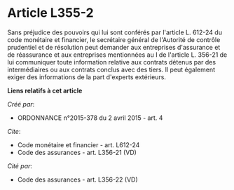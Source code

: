 # Article L355-2

Sans préjudice des pouvoirs qui lui sont conférés par l'article L. 612-24 du code monétaire et financier, le secrétaire
général de l'Autorité de contrôle prudentiel et de résolution peut demander aux entreprises d'assurance et de réassurance et
aux entreprises mentionnées au I de l'article L. 356-21 de lui communiquer toute information relative aux contrats détenus
par des intermédiaires ou aux contrats conclus avec des tiers. Il peut également exiger des informations de la part d'experts
extérieurs.

**Liens relatifs à cet article**

_Créé par_:

  - ORDONNANCE n°2015-378 du 2 avril 2015 - art. 4

_Cite_:

  - Code monétaire et financier - art. L612-24
  - Code des assurances - art. L356-21 (VD)

_Cité par_:

  - Code des assurances - art. L356-22 (VD)
